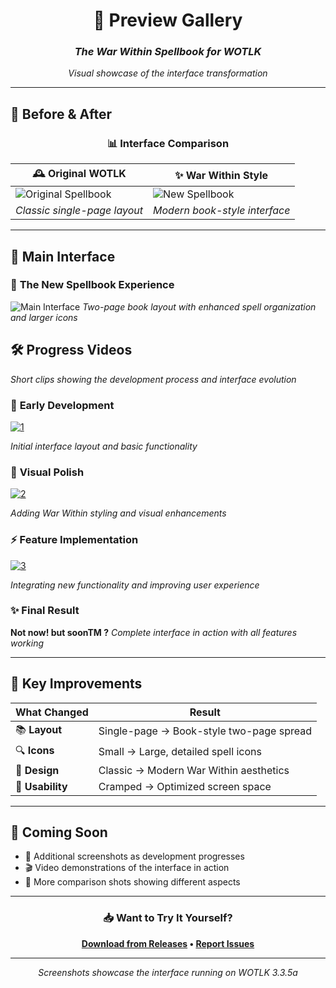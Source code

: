 <div align="center">

# 📸 Preview Gallery
### *The War Within Spellbook for WOTLK*

*Visual showcase of the interface transformation*

</div>

---

## 🔄 Before & After

<div align="center">

### 📊 **Interface Comparison**

</div>

| 🕰️ **Original WOTLK** | ✨ **War Within Style** |
|----------------------|------------------------|
| ![Original Spellbook](https://user-images.githubusercontent.com/1436449/27755859-daa3aaac-5df2-11e7-94b4-6735348d8a6d.png) | ![New Spellbook](https://wow.zamimg.com/uploads/screenshots/normal/1157711.jpg?maxWidth=800) |
| *Classic single-page layout* | *Modern book-style interface* |

---

## 🎨 Main Interface

### 📖 **The New Spellbook Experience**
![Main Interface](https://github.com/user-attachments/assets/359f256b-9b6a-4e04-942e-b7442057ed20)
*Two-page book layout with enhanced spell organization and larger icons*

## 🛠️ Progress Videos

*Short clips showing the development process and interface evolution*

### 📅 **Early Development**
[![1](https://github.com/user-attachments/assets/85ec4eb5-a0e8-4514-8320-498d5174e21a)](https://github.com/user-attachments/assets/85ec4eb5-a0e8-4514-8320-498d5174e21a)

*Initial interface layout and basic functionality*

### 🎨 **Visual Polish**
[![2](https://github.com/user-attachments/assets/3caa4269-7d03-41bf-a9be-a86673c1766e)](https://github.com/user-attachments/assets/3caa4269-7d03-41bf-a9be-a86673c1766e)

*Adding War Within styling and visual enhancements*

### ⚡ **Feature Implementation**
[![3](https://github.com/user-attachments/assets/ec52f666-f057-4603-8d5c-c6955c53de5c)](https://github.com/user-attachments/assets/ec52f666-f057-4603-8d5c-c6955c53de5c)

*Integrating new functionality and improving user experience*

### ✨ **Final Result**
**Not now! but soonTM ?**
*Complete interface in action with all features working*

---

## 🌟 Key Improvements

<div align="center">

| What Changed | Result |
|--------------|--------|
| 📚 **Layout** | Single-page → Book-style two-page spread |
| 🔍 **Icons** | Small → Large, detailed spell icons |
| 🎨 **Design** | Classic → Modern War Within aesthetics |
| 📱 **Usability** | Cramped → Optimized screen space |

</div>

---

## 🎯 Coming Soon

- 📸 Additional screenshots as development progresses
- 🎬 Video demonstrations of the interface in action
- 🔄 More comparison shots showing different aspects

---

<div align="center">

### 📥 **Want to Try It Yourself?**

**[Download from Releases](../releases) • [Report Issues](../issues)**

---

*Screenshots showcase the interface running on WOTLK 3.3.5a*

</div>
